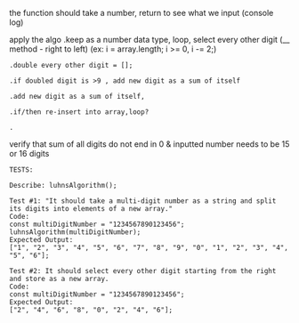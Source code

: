 

the function should take a number, return to see what we input (console log)

apply the algo
    .keep as a number data type, loop, select every other digit (__ method - right to left)
    (ex: i = array.length; i >= 0, i -= 2;)

    .double every other digit = [];

    .if doubled digit is >9 , add new digit as a sum of itself

    .add new digit as a sum of itself, 
    
    .if/then re-insert into array,loop?

    .

verify that sum of all digits do not end in 0 & inputted number needs to be 15 or 16 digits

```
TESTS:

Describe: luhnsAlgorithm();

Test #1: "It should take a multi-digit number as a string and split its digits into elements of a new array." 
Code:
const multiDigitNumber = "1234567890123456";
luhnsAlgorithm(multiDigitNumber);
Expected Output: 
["1", "2", "3", "4", "5", "6", "7", "8", "9", "0", "1", "2", "3", "4", "5", "6"];

Test #2: It should select every other digit starting from the right and store as a new array.
Code:
const multiDigitNumber = "1234567890123456";
Expected Output:
["2", "4", "6", "8", "0", "2", "4", "6"];
```
